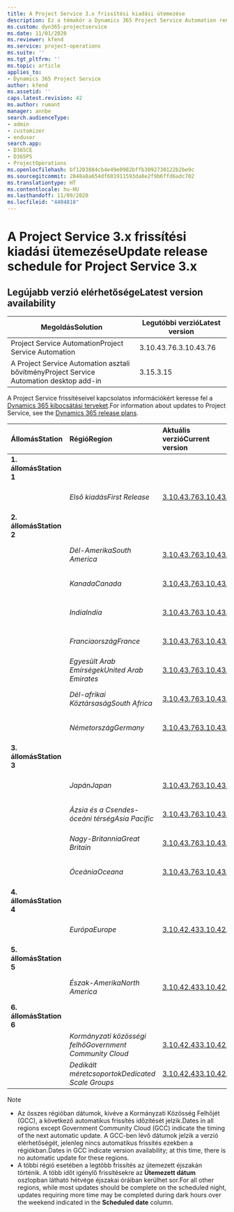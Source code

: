 ```yaml
---
title: A Project Service 3.x frissítési kiadási ütemezése
description: Ez a témakör a Dynamics 365 Project Service Automation rendelkezésre álló és következő kiadásairól tartalmaz információkat.
ms.custom: dyn365-projectservice
ms.date: 11/01/2020
ms.reviewer: kfend
ms.service: project-operations
ms.suite: ''
ms.tgt_pltfrm: ''
ms.topic: article
applies_to:
- Dynamics 365 Project Service
author: kfend
ms.assetid: ''
caps.latest.revision: 42
ms.author: rumant
manager: annbe
search.audienceType:
- admin
- customizer
- enduser
search.app:
- D365CE
- D365PS
- ProjectOperations
ms.openlocfilehash: bf1203884cb4e49e0982bffb3092730122b2be9c
ms.sourcegitcommit: 2848a8a654df601911593da8e2f9b6ffd6adc702
ms.translationtype: HT
ms.contentlocale: hu-HU
ms.lasthandoff: 11/09/2020
ms.locfileid: "4404818"
---
```

# <a name="update-release-schedule-for-project-service-3x"></a><span data-ttu-id="bb8b6-103">A Project Service 3.x frissítési kiadási ütemezése</span><span class="sxs-lookup"><span data-stu-id="bb8b6-103">Update release schedule for Project Service 3.x</span></span>

## <a name="latest-version-availability"></a><span data-ttu-id="bb8b6-104">Legújabb verzió elérhetősége</span><span class="sxs-lookup"><span data-stu-id="bb8b6-104">Latest version availability</span></span>

| <span data-ttu-id="bb8b6-105">Megoldás</span><span class="sxs-lookup"><span data-stu-id="bb8b6-105">Solution</span></span>  | <span data-ttu-id="bb8b6-106">Legutóbbi verzió</span><span class="sxs-lookup"><span data-stu-id="bb8b6-106">Latest version</span></span> |
|-------|----|
| <span data-ttu-id="bb8b6-107">Project Service Automation</span><span class="sxs-lookup"><span data-stu-id="bb8b6-107">Project Service Automation</span></span>    | <span data-ttu-id="bb8b6-108">3.10.43.76.</span><span class="sxs-lookup"><span data-stu-id="bb8b6-108">3.10.43.76</span></span> |
| <span data-ttu-id="bb8b6-109">A Project Service Automation asztali bővítmény</span><span class="sxs-lookup"><span data-stu-id="bb8b6-109">Project Service Automation desktop add-in</span></span>                | <span data-ttu-id="bb8b6-110">3.15.</span><span class="sxs-lookup"><span data-stu-id="bb8b6-110">3.15</span></span>          |

<span data-ttu-id="bb8b6-111">A Project Service frissítéseivel kapcsolatos információkért keresse fel a [Dynamics 365 kibocsátási terveket](https://docs.microsoft.com/dynamics365/release-plans/).</span><span class="sxs-lookup"><span data-stu-id="bb8b6-111">For information about updates to Project Service, see the [Dynamics 365 release plans](https://docs.microsoft.com/dynamics365/release-plans/).</span></span> 

| <span data-ttu-id="bb8b6-112">Állomás</span><span class="sxs-lookup"><span data-stu-id="bb8b6-112">Station</span></span>  | <span data-ttu-id="bb8b6-113">Régió</span><span class="sxs-lookup"><span data-stu-id="bb8b6-113">Region</span></span> | <span data-ttu-id="bb8b6-114">Aktuális verzió</span><span class="sxs-lookup"><span data-stu-id="bb8b6-114">Current version</span></span> | <span data-ttu-id="bb8b6-115">Következő verzió</span><span class="sxs-lookup"><span data-stu-id="bb8b6-115">Next version</span></span> |  <span data-ttu-id="bb8b6-116">Ütemezett dátum</span><span class="sxs-lookup"><span data-stu-id="bb8b6-116">Scheduled date</span></span>
| :---   | :---   | :---   | :---   |:---   |         
|<span data-ttu-id="bb8b6-117"><strong>1. állomás</strong></span><span class="sxs-lookup"><span data-stu-id="bb8b6-117"><strong>Station 1</strong></span></span> | |  |  | |
| | <span data-ttu-id="bb8b6-118"><i>Első kiadás</i></span><span class="sxs-lookup"><span data-stu-id="bb8b6-118"><i>First Release</i></span></span> | [<span data-ttu-id="bb8b6-119">3.10.43.76</span><span class="sxs-lookup"><span data-stu-id="bb8b6-119">3.10.43.76</span></span>](whats-new-ur-25.md) | <span data-ttu-id="bb8b6-120">Később eldöntendő</span><span class="sxs-lookup"><span data-stu-id="bb8b6-120">TBD</span></span> | <span data-ttu-id="bb8b6-121">2020. november 20.</span><span class="sxs-lookup"><span data-stu-id="bb8b6-121">November 20, 2020</span></span>
|<span data-ttu-id="bb8b6-122"><strong>2. állomás</strong></span><span class="sxs-lookup"><span data-stu-id="bb8b6-122"><strong>Station 2</strong></span></span> | |  |  | |
| | <span data-ttu-id="bb8b6-123"><i>Dél-Amerika</i></span><span class="sxs-lookup"><span data-stu-id="bb8b6-123"><i>South America</i></span></span> | [<span data-ttu-id="bb8b6-124">3.10.43.76</span><span class="sxs-lookup"><span data-stu-id="bb8b6-124">3.10.43.76</span></span>](whats-new-ur-25.md) | <span data-ttu-id="bb8b6-125">Később eldöntendő</span><span class="sxs-lookup"><span data-stu-id="bb8b6-125">TBD</span></span> | <span data-ttu-id="bb8b6-126">2020. november 27.</span><span class="sxs-lookup"><span data-stu-id="bb8b6-126">November 27, 2020</span></span>
| | <span data-ttu-id="bb8b6-127"><i>Kanada</i></span><span class="sxs-lookup"><span data-stu-id="bb8b6-127"><i>Canada</i></span></span> | [<span data-ttu-id="bb8b6-128">3.10.43.76</span><span class="sxs-lookup"><span data-stu-id="bb8b6-128">3.10.43.76</span></span>](whats-new-ur-25.md) | <span data-ttu-id="bb8b6-129">Később eldöntendő</span><span class="sxs-lookup"><span data-stu-id="bb8b6-129">TBD</span></span> | <span data-ttu-id="bb8b6-130">2020. november 27.</span><span class="sxs-lookup"><span data-stu-id="bb8b6-130">November 27, 2020</span></span> 
| | <span data-ttu-id="bb8b6-131"><i>India</i></span><span class="sxs-lookup"><span data-stu-id="bb8b6-131"><i>India</i></span></span> | [<span data-ttu-id="bb8b6-132">3.10.43.76</span><span class="sxs-lookup"><span data-stu-id="bb8b6-132">3.10.43.76</span></span>](whats-new-ur-25.md) | <span data-ttu-id="bb8b6-133">Később eldöntendő</span><span class="sxs-lookup"><span data-stu-id="bb8b6-133">TBD</span></span> | <span data-ttu-id="bb8b6-134">2020. november 27.</span><span class="sxs-lookup"><span data-stu-id="bb8b6-134">November 27, 2020</span></span>
| | <span data-ttu-id="bb8b6-135"><i>Franciaország</i></span><span class="sxs-lookup"><span data-stu-id="bb8b6-135"><i>France</i></span></span> | [<span data-ttu-id="bb8b6-136">3.10.43.76</span><span class="sxs-lookup"><span data-stu-id="bb8b6-136">3.10.43.76</span></span>](whats-new-ur-25.md) | <span data-ttu-id="bb8b6-137">Később eldöntendő</span><span class="sxs-lookup"><span data-stu-id="bb8b6-137">TBD</span></span> | <span data-ttu-id="bb8b6-138">2020. november 27.</span><span class="sxs-lookup"><span data-stu-id="bb8b6-138">November 27, 2020</span></span>
| | <span data-ttu-id="bb8b6-139"><i>Egyesült Arab Emírségek</i></span><span class="sxs-lookup"><span data-stu-id="bb8b6-139"><i>United Arab Emirates</i></span></span> | [<span data-ttu-id="bb8b6-140">3.10.43.76</span><span class="sxs-lookup"><span data-stu-id="bb8b6-140">3.10.43.76</span></span>](whats-new-ur-25.md) | <span data-ttu-id="bb8b6-141">Később eldöntendő</span><span class="sxs-lookup"><span data-stu-id="bb8b6-141">TBD</span></span> | <span data-ttu-id="bb8b6-142">2020. november 27.</span><span class="sxs-lookup"><span data-stu-id="bb8b6-142">November 27, 2020</span></span>
| | <span data-ttu-id="bb8b6-143"><i>Dél-afrikai Köztársaság</i></span><span class="sxs-lookup"><span data-stu-id="bb8b6-143"><i>South Africa</i></span></span> | [<span data-ttu-id="bb8b6-144">3.10.43.76</span><span class="sxs-lookup"><span data-stu-id="bb8b6-144">3.10.43.76</span></span>](whats-new-ur-25.md) | <span data-ttu-id="bb8b6-145">Később eldöntendő</span><span class="sxs-lookup"><span data-stu-id="bb8b6-145">TBD</span></span> | <span data-ttu-id="bb8b6-146">2020. november 27.</span><span class="sxs-lookup"><span data-stu-id="bb8b6-146">November 27, 2020</span></span>
| | <span data-ttu-id="bb8b6-147"><i>Németország</i></span><span class="sxs-lookup"><span data-stu-id="bb8b6-147"><i>Germany</i></span></span> | [<span data-ttu-id="bb8b6-148">3.10.43.76</span><span class="sxs-lookup"><span data-stu-id="bb8b6-148">3.10.43.76</span></span>](whats-new-ur-25.md) | <span data-ttu-id="bb8b6-149">Később eldöntendő</span><span class="sxs-lookup"><span data-stu-id="bb8b6-149">TBD</span></span> | <span data-ttu-id="bb8b6-150">2020. november 27.</span><span class="sxs-lookup"><span data-stu-id="bb8b6-150">November 27, 2020</span></span>
|<span data-ttu-id="bb8b6-151"><strong>3. állomás</strong></span><span class="sxs-lookup"><span data-stu-id="bb8b6-151"><strong>Station 3</strong></span></span> | |  |  | |
| | <span data-ttu-id="bb8b6-152"><i>Japán</i></span><span class="sxs-lookup"><span data-stu-id="bb8b6-152"><i>Japan</i></span></span> | [<span data-ttu-id="bb8b6-153">3.10.43.76</span><span class="sxs-lookup"><span data-stu-id="bb8b6-153">3.10.43.76</span></span>](whats-new-ur-25.md) | <span data-ttu-id="bb8b6-154">Később eldöntendő</span><span class="sxs-lookup"><span data-stu-id="bb8b6-154">TBD</span></span> | <span data-ttu-id="bb8b6-155">2020. december 11.</span><span class="sxs-lookup"><span data-stu-id="bb8b6-155">December 11, 2020</span></span>
| | <span data-ttu-id="bb8b6-156"><i>Ázsia és a Csendes-óceáni térség</i></span><span class="sxs-lookup"><span data-stu-id="bb8b6-156"><i>Asia Pacific</i></span></span> | [<span data-ttu-id="bb8b6-157">3.10.43.76</span><span class="sxs-lookup"><span data-stu-id="bb8b6-157">3.10.43.76</span></span>](whats-new-ur-25.md) | <span data-ttu-id="bb8b6-158">Később eldöntendő</span><span class="sxs-lookup"><span data-stu-id="bb8b6-158">TBD</span></span> | <span data-ttu-id="bb8b6-159">2020. december 11.</span><span class="sxs-lookup"><span data-stu-id="bb8b6-159">December 11, 2020</span></span>
| | <span data-ttu-id="bb8b6-160"><i>Nagy-Britannia</i></span><span class="sxs-lookup"><span data-stu-id="bb8b6-160"><i>Great Britain</i></span></span> | [<span data-ttu-id="bb8b6-161">3.10.43.76</span><span class="sxs-lookup"><span data-stu-id="bb8b6-161">3.10.43.76</span></span>](whats-new-ur-25.md) | <span data-ttu-id="bb8b6-162">Később eldöntendő</span><span class="sxs-lookup"><span data-stu-id="bb8b6-162">TBD</span></span> | <span data-ttu-id="bb8b6-163">2020. december 11.</span><span class="sxs-lookup"><span data-stu-id="bb8b6-163">December 11, 2020</span></span>
| | <span data-ttu-id="bb8b6-164"><i>Óceánia</i></span><span class="sxs-lookup"><span data-stu-id="bb8b6-164"><i>Oceana</i></span></span> | [<span data-ttu-id="bb8b6-165">3.10.43.76</span><span class="sxs-lookup"><span data-stu-id="bb8b6-165">3.10.43.76</span></span>](whats-new-ur-25.md) | <span data-ttu-id="bb8b6-166">Később eldöntendő</span><span class="sxs-lookup"><span data-stu-id="bb8b6-166">TBD</span></span> | <span data-ttu-id="bb8b6-167">2020. december 11.</span><span class="sxs-lookup"><span data-stu-id="bb8b6-167">December 11, 2020</span></span>
|<span data-ttu-id="bb8b6-168"><strong>4. állomás</strong></span><span class="sxs-lookup"><span data-stu-id="bb8b6-168"><strong>Station 4</strong></span></span> | |  |  | |
| | <span data-ttu-id="bb8b6-169"><i>Európa</i></span><span class="sxs-lookup"><span data-stu-id="bb8b6-169"><i>Europe</i></span></span> |[<span data-ttu-id="bb8b6-170">3.10.42.43</span><span class="sxs-lookup"><span data-stu-id="bb8b6-170">3.10.42.43</span></span>](whats-new-ur-24.md) | [<span data-ttu-id="bb8b6-171">3.10.43.76</span><span class="sxs-lookup"><span data-stu-id="bb8b6-171">3.10.43.76</span></span>](whats-new-ur-25.md) | <span data-ttu-id="bb8b6-172">2020. november 13.</span><span class="sxs-lookup"><span data-stu-id="bb8b6-172">November 13, 2020</span></span>
|<span data-ttu-id="bb8b6-173"><strong>5. állomás</strong></span><span class="sxs-lookup"><span data-stu-id="bb8b6-173"><strong>Station 5</strong></span></span> | |  |  | |
| | <span data-ttu-id="bb8b6-174"><i>Észak-Amerika</i></span><span class="sxs-lookup"><span data-stu-id="bb8b6-174"><i>North America</i></span></span> |[<span data-ttu-id="bb8b6-175">3.10.42.43</span><span class="sxs-lookup"><span data-stu-id="bb8b6-175">3.10.42.43</span></span>](whats-new-ur-24.md) | [<span data-ttu-id="bb8b6-176">3.10.43.76</span><span class="sxs-lookup"><span data-stu-id="bb8b6-176">3.10.43.76</span></span>](whats-new-ur-25.md) | <span data-ttu-id="bb8b6-177">2020. november 20.</span><span class="sxs-lookup"><span data-stu-id="bb8b6-177">November 20, 2020</span></span>
|<span data-ttu-id="bb8b6-178"><strong>6. állomás</strong></span><span class="sxs-lookup"><span data-stu-id="bb8b6-178"><strong>Station 6</strong></span></span> | |  |  | |
| | <span data-ttu-id="bb8b6-179"><i>Kormányzati közösségi felhő</i></span><span class="sxs-lookup"><span data-stu-id="bb8b6-179"><i>Government Community Cloud</i></span></span> |[<span data-ttu-id="bb8b6-180">3.10.42.43</span><span class="sxs-lookup"><span data-stu-id="bb8b6-180">3.10.42.43</span></span>](whats-new-ur-24.md) | [<span data-ttu-id="bb8b6-181">3.10.43.76</span><span class="sxs-lookup"><span data-stu-id="bb8b6-181">3.10.43.76</span></span>](whats-new-ur-25.md) | <span data-ttu-id="bb8b6-182">2020. november 20.</span><span class="sxs-lookup"><span data-stu-id="bb8b6-182">November 20, 2020</span></span>
| | <span data-ttu-id="bb8b6-183"><i>Dedikált méretcsoportok</i></span><span class="sxs-lookup"><span data-stu-id="bb8b6-183"><i>Dedicated Scale Groups</i></span></span> |[<span data-ttu-id="bb8b6-184">3.10.42.43</span><span class="sxs-lookup"><span data-stu-id="bb8b6-184">3.10.42.43</span></span>](whats-new-ur-24.md) | [<span data-ttu-id="bb8b6-185">3.10.43.76</span><span class="sxs-lookup"><span data-stu-id="bb8b6-185">3.10.43.76</span></span>](whats-new-ur-25.md) | <span data-ttu-id="bb8b6-186">2020. november 27.</span><span class="sxs-lookup"><span data-stu-id="bb8b6-186">November 27, 2020</span></span>

>[!Note]
> - <span data-ttu-id="bb8b6-187">Az összes régióban dátumok, kivéve a Kormányzati Közösség Felhőjét (GCC), a következő automatikus frissítés időzítését jelzik.</span><span class="sxs-lookup"><span data-stu-id="bb8b6-187">Dates in all regions except Government Community Cloud (GCC) indicate the timing of the next automatic update.</span></span> <span data-ttu-id="bb8b6-188">A GCC-ben lévő dátumok jelzik a verzió elérhetőségét, jelenleg nincs automatikus frissítés ezekben a régiókban.</span><span class="sxs-lookup"><span data-stu-id="bb8b6-188">Dates in GCC indicate version availability; at this time, there is no automatic update for these regions.</span></span>
> - <span data-ttu-id="bb8b6-189">A többi régió esetében a legtöbb frissítés az ütemezett éjszakán történik. A több időt igénylő frissítésekre az **Ütemezett dátum** oszlopban látható hétvége éjszakai óráiban kerülhet sor.</span><span class="sxs-lookup"><span data-stu-id="bb8b6-189">For all other regions, while most updates should be complete on the scheduled night, updates requiring more time may be completed during dark hours over the weekend indicated in the **Scheduled date** column.</span></span>
